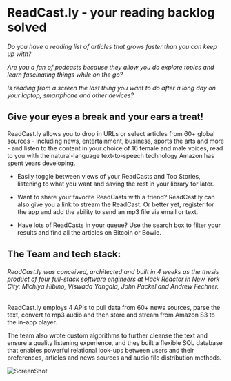 # ReadCast.ly - your reading backlog solved

_Do you have a reading list of articles that grows faster than you can keep up with?_

_Are you a fan of podcasts because they allow you do explore topics and learn fascinating things while on the go?_ 

_Is reading from a screen the last thing you want to do after a long day on your laptop, smartphone and other devices?_ 

## Give your eyes a break and your ears a treat!

ReadCast.ly allows you to drop in URLs or select articles from 60+ global sources - including news, entertainment, business, sports the arts and more - and listen to the content in your choice of 16 female and male voices, read to you with the natural-language text-to-speech technology Amazon has spent years developing.

* Easily toggle between views of your ReadCasts and Top Stories, listening to what you want and saving the rest in your library for later. 

* Want to share your favorite ReadCasts with a friend? ReadCast.ly can also give you a link to stream the ReadCast. Or better yet, register for the app and add the ability to send an mp3 file via email or text. 

* Have lots of ReadCasts in your queue? Use the search box to filter your results and find all the articles on Bitcoin or Bowie.

## The Team and tech stack:

###### ReadCast.ly was conceived, architected and built in 4 weeks as the thesis product of four full-stack software engineers at Hack Reactor in New York City: Michiya Hibino, Viswada Yangala, John Packel and Andrew Fechner. ######

ReadCast.ly employs 4 APIs to pull data from 60+ news sources, parse the text, convert to mp3 audio and then store and stream from Amazon S3 to the in-app player. 

The team also wrote custom algorithms to further cleanse the text and ensure a quality listening experience, and they built a flexible SQL database that enables powerful relational look-ups between users and their preferences, articles and news sources and audio file distribution methods.

![ScreenShot](https://cloud.githubusercontent.com/assets/19581802/26006671/5208f2aa-370b-11e7-9380-2fd94edd14dd.png)


